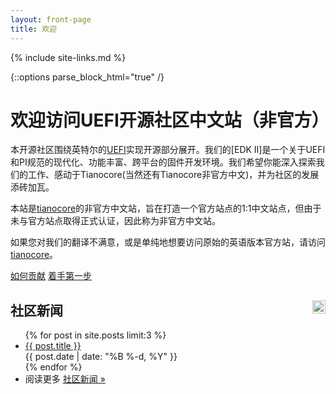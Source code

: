 ```yaml
---
layout: front-page
title: 欢迎
---
```

{% include site-links.md %}

<!-- parse_block_html causes the markdown to be processed inside <div> -->
{::options parse_block_html="true" /}

<div class="main-page content">

# 欢迎访问UEFI开源社区中文站（非官方）

本开源社区围绕英特尔的[UEFI]({{wiki}}/UEFI)实现开源部分展开。我们的[EDK II]是一个关于UEFI和PI规范的现代化、功能丰富、跨平台的固件开发环境。我们希望你能深入探索我们的工作、感动于Tianocore(当然还有Tianocore非官方中文)，并为社区的发展添砖加瓦。

本站是[tianocore](http://www.tianocore.org)的非官方中文站，旨在打造一个官方站点的1:1中文站点，但由于未与官方站点取得正式认证，因此称为非官方中文站。

如果您对我们的翻译不满意，或是单纯地想要访问原始的英语版本官方站，请访问[tianocore](http://www.tianocore.org)。
<div id="buttons">
  <a href="{{baseurl}}/contrib/">如何贡献</a>
  <a href="{{baseurl}}/contrib/getting-started.html">着手第一步</a>
</div>

</div>

<div class="main-page news">

<h2>
  社区新闻
  <a href="news/feed.xml" style="float: right;">
    <img src="{{baseurl}}/images/feed-icon-28x28.png" style="width: 1em; height: 1em;">
  </a>
</h2>

<ul class="posts">
{% for post in site.posts limit:3 %}
  <li>
    <a href="{{baseurl}}{{ post.url }}">{{ post.title }}</a><br>
    {{ post.date | date: "%B %-d, %Y" }}
  </li>
{% endfor %}
  <li style="border-bottom: none;">
    阅读更多 <a href="news/">社区新闻 »</a><br>
  </li>
</ul>

</div>

